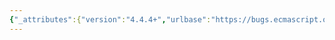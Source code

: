 ```yaml
---
{"_attributes":{"version":"4.4.4+","urlbase":"https://bugs.ecmascript.org/","maintainer":"dherman@mozilla.com"},"bug":{"bug_id":1165,"creation_ts":"2012-12-21 17:18:00 -0800","short_desc":"Introduce ArrayBufferView constructor function","delta_ts":"2013-06-26 11:34:36 -0700","product":"Draft for 6th Edition","component":"technical issue","version":"Rev 12: November 22, 2012 Draft","rep_platform":"All","op_sys":"All","bug_status":"RESOLVED","resolution":"WONTFIX","priority":"Normal","bug_severity":"normal","everconfirmed":true,"reporter":{"uid":"kbr","name":"Kenneth Russell"},"assigned_to":{"uid":"allen","name":"Allen Wirfs-Brock"},"cc":["dherman","dslomov"],"long_desc":[{"commentid":3081,"comment_count":0,"who":{"uid":"kbr","name":"Kenneth Russell"},"bug_when":"2012-12-21 17:18:38 -0800","thetext":"Based on community feedback, the editors' draft of the typed array spec at  https://www.khronos.org/registry/typedarray/specs/latest/ was recently updated to expose the ArrayBufferView constructor function, principally so that it can be used in instanceof checks with typed array instances. The typed array conformance tests at https://www.khronos.org/registry/webgl/sdk/tests/conformance/typedarrays/array-unit-tests.html were modified, and bugs filed against multiple browsers to expose it:\n\nhttp://crbug.com/60449\nhttps://bugzilla.mozilla.org/show_bug.cgi?id=796327\nhttps://bugs.webkit.org/show_bug.cgi?id=105605\n\nPlease update the typed array section in the ES 6 draft specification to reflect this change, so that code written against the current typed array draft will work when these types are incorporated into ES 6."},{"commentid":4329,"comment_count":1,"who":{"uid":"kbr","name":"Kenneth Russell"},"bug_when":"2013-06-26 11:34:36 -0700","thetext":"After additional discussion, it was decided not to pursue this direction. Instead, a new static function ArrayBuffer.isView(value) was added. The [NoInterfaceObject] extended attribute was once again added to the ArrayBufferView interface in the typed array spec, and the typed array conformance tests (part of the WebGL conformance suite) have been updated to test ArrayBuffer.isView (not yet implemented by any UA)."}]}}
---
```

